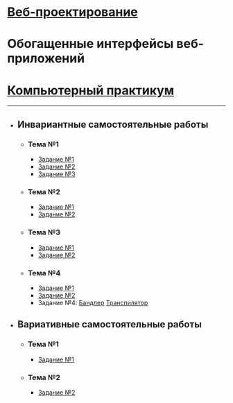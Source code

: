 # [Веб-проектирование](https://shekhovtcovae.github.io/web-portfolio/)
# Обогащенные интерфейсы веб-приложений
# [Компьютерный практикум](https://shekhovtcovae.github.io/web-portfolio/cp)
***
- ## Инвариантные самостоятельные работы
    - ### Тема №1
        - [Задание №1](https://kodaktor.ru/9edb3a9_a09d4)
        - [Задание №2](https://kodaktor.ru/g/9edb3a9_efd01)
        - [Задание №3](https://kodaktor.ru/g/9edb3a9_efd01)
    - ### Тема №2
        - [Задание №1](https://kodaktor.ru/9edb3a9_03550)
        - [Задание №2](https://kodaktor.ru/9edb3a9_59638)
    - ### Тема №3
        - [Задание №1](https://kodaktor.ru/9edb3a9_af014)
        - [Задание №2](https://kodaktor.ru/9edb3a9_e2d1c)
    - ### Тема №4
        - [Задание №1](https://stackblitz.com/edit/react-qtmp21?file=index.js)
        - [Задание №2](https://stackblitz.com/edit/react-j5erph?file=index.js)
        - Задание №4: [Бандлер](https://github.com/ShekhovtcovaE/web-portfolio/blob/master/CP/vsr/wbpck.md) [Транспилятор](https://github.com/ShekhovtcovaE/web-portfolio/blob/master/CP/isr/cmjs.md)
- ## Вариативные самостоятельные работы
    - ### Тема №1
        - [Задание №1](https://docs.google.com/presentation/d/1ts91paCsowm2INrYRhK7PJxITBsARu0Yj7M8i3upvaQ/edit?usp=sharing)
    - ### Тема №2
        - [Задание №2](https://docs.google.com/presentation/d/1zvtclgajTZJeOjj549tT8ZhPd_hQizG1wiJIzMRGqAI/edit?usp=sharing)
        

